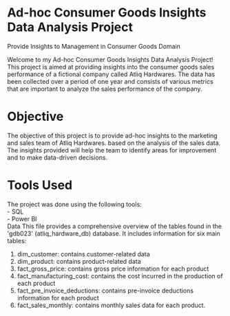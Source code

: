 # Ad-hoc Consumer Goods Insights Data Analysis Project
Provide Insights to Management in Consumer Goods Domain

Welcome to my Ad-hoc Consumer Goods Insights Data Analysis Project! This project is aimed at providing insights into the consumer goods sales performance of a fictional company called Atliq Hardwares. The data has been collected over a period of one year and consists of various metrics that are important to analyze the sales performance of the company.

<h1> Objective </h1>  
The objective of this project is to provide ad-hoc insights to the marketing and sales team of Atliq Hardwares. based on the analysis of the sales data. The insights provided will help the team to identify areas for improvement and to make data-driven decisions.

<h1> Tools Used </h1> 
The project was done using the following tools:<br>
- SQL<br>
- Power BI<br>

</h1> Data </h1>
This file provides a comprehensive overview of the tables found in the 'gdb023' (atliq_hardware_db) database. It includes information for six main tables:<br>

1. dim_customer: contains customer-related data
2. dim_product: contains product-related data
3. fact_gross_price: contains gross price information for each product
4. fact_manufacturing_cost: contains the cost incurred in the production of each product
5. fact_pre_invoice_deductions: contains pre-invoice deductions information for each product
6. fact_sales_monthly: contains monthly sales data for each product.
